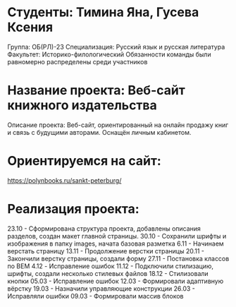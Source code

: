 # Студенты: Тимина Яна, Гусева Ксения
Группа: ОБ(РЛ)-23
Специализация: Русский язык и русская литература
Факультет: Историко-филологический
Обязанности команды были равномерно распределены среди участников
# Название проекта: Веб-сайт книжного издательства
Описание проекта: Веб-сайт, ориентированный на онлайн продажу книг и связь с будущими авторами. Оснащён личным кабинетом.
# Ориентируемся на сайт: 
https://polynbooks.ru/sankt-peterburg/
# Реализация проекта: 
23.10 - Сформирована структура проекта, добавлены описания разделов, создан макет главной страницы.
30.10 - Сохранили шрифты и изображения в папку images, начата базовая разметка
6.11 - Начинаем верстать страницу
13.11 - Продолжение верстки страницы
20.11 -  Закончили верстку страницы, создали форму
27.11 - Постановка классов по BEM
4.12 - Исправление ошибок 
11.12 - Подключили стилизацию, шрифты, создали несколько стилевых файлов
18.12 - Стилизовали кнопки 
05.03 - Исправление ошибок
12.03 - Формировали адаптивную вёрстку
19.03 - Назначили управляющие конструкции
26.03 - Исправляли ошибки
09.03 - Формировали массив блоков